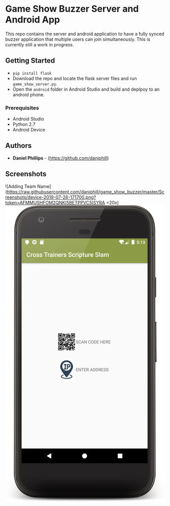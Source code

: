 # Game Show Buzzer Server and Android App

This repo contains the server and android application to have a fully synced buzzer application that multiple users can join simultaneously. 
This is currently still a work in progress. 

## Getting Started
* `pip install flask`
* Download the repo and locate the flask server files and run `game_show_server.py`. 
* Open the `android` folder in Android Studio and build and deplpoy to an android phone. 

### Prerequisites

* Android Studio 
* Python 2.7
* Android Device


## Authors

* **Daniel Phillips**  - (https://github.com/danjphill)

## Screenshots 
![Adding Team Name](https://raw.githubusercontent.com/danjphill/game_show_buzzer/master/Screenshots/device-2019-07-26-171700.png?token=AFMMUSHFOM2QNKI5BETPPVC5ISYRA =20x)
![Connecting Options To Sever](https://raw.githubusercontent.com/danjphill/game_show_buzzer/master/Screenshots/device-2019-07-26-171425.png?token=AFMMUSGLT2ATAOYRB6GJ5SC5ISYN4)
